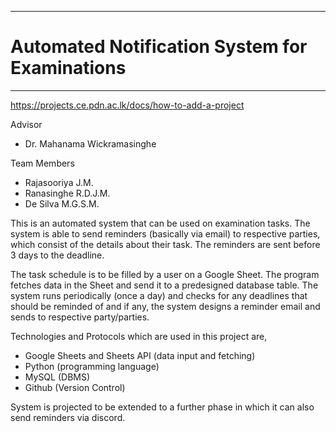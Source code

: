 ___
# Automated Notification System for Examinations
___

https://projects.ce.pdn.ac.lk/docs/how-to-add-a-project

Advisor
* Dr. Mahanama Wickramasinghe

Team Members
* Rajasooriya J.M.
* Ranasinghe R.D.J.M.
* De Silva M.G.S.M.

This is an automated system that can be used on examination tasks. The system is able to send reminders (basically via email) to respective parties, which consist of the details about their task. The reminders are sent before 3 days to the deadline.

The task schedule is to be filled by a user on a Google Sheet. The program fetches data in the Sheet and send it to a predesigned database table. The system runs periodically (once a day) and checks for any deadlines that should be reminded of and if any, the system designs a reminder email and sends to respective party/parties.

Technologies and Protocols which are used in this project are,
* Google Sheets and Sheets API (data input and fetching)
* Python (programming language)
* MySQL (DBMS)
* Github (Version Control)

System is projected to be extended to a further phase in which it can also send reminders via discord.
